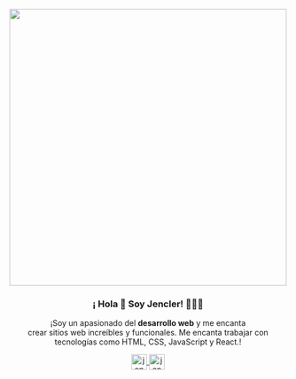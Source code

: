 <p align="center" width="300">
   <img align="center" width="500" src="https://www.teahub.io/photos/full/176-1764078_4k-ultra-hd-hi-tech-wallpapers-desktop-backgrounds.jpg" />
   <h3 align="center">¡ Hola 👋 Soy Jencler! 👨🏻‍💻</h3>
</p>

<p align="center">¡Soy un apasionado del <strong>desarrollo web</strong> y me encanta <br > crear sitios web increíbles y funcionales. Me encanta trabajar con <br > tecnologías como HTML, CSS, JavaScript y React.!</p>
<p align="center">
  <a href="https://instagram.com/jencler" target="_blank">
    <img align="center" src="https://cdn-icons-png.flaticon.com/512/174/174855.png" alt="jencler" height="28px" width="28px" />
  </a>
  <a href="https://twitter.com/jenclerhv" target="_blank">
   <img align="center" src="https://cdn-icons-png.flaticon.com/512/174/174855.png" alt="jencler" height="28px" width="28px" />
  </a>
</p>
